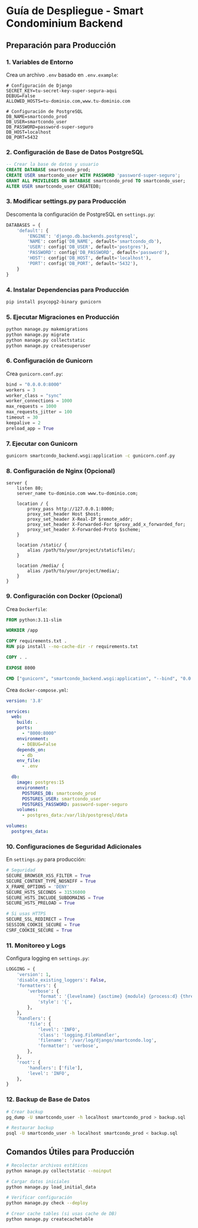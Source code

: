 # Guía de Despliegue - Smart Condominium Backend

## Preparación para Producción

### 1. Variables de Entorno
Crea un archivo `.env` basado en `.env.example`:

```env
# Configuración de Django
SECRET_KEY=tu-secret-key-super-segura-aqui
DEBUG=False
ALLOWED_HOSTS=tu-dominio.com,www.tu-dominio.com

# Configuración de PostgreSQL
DB_NAME=smartcondo_prod
DB_USER=smartcondo_user
DB_PASSWORD=password-super-seguro
DB_HOST=localhost
DB_PORT=5432
```

### 2. Configuración de Base de Datos PostgreSQL

```sql
-- Crear la base de datos y usuario
CREATE DATABASE smartcondo_prod;
CREATE USER smartcondo_user WITH PASSWORD 'password-super-seguro';
GRANT ALL PRIVILEGES ON DATABASE smartcondo_prod TO smartcondo_user;
ALTER USER smartcondo_user CREATEDB;
```

### 3. Modificar settings.py para Producción

Descomenta la configuración de PostgreSQL en `settings.py`:

```python
DATABASES = {
    'default': {
        'ENGINE': 'django.db.backends.postgresql',
        'NAME': config('DB_NAME', default='smartcondo_db'),
        'USER': config('DB_USER', default='postgres'),
        'PASSWORD': config('DB_PASSWORD', default='password'),
        'HOST': config('DB_HOST', default='localhost'),
        'PORT': config('DB_PORT', default='5432'),
    }
}
```

### 4. Instalar Dependencias para Producción

```bash
pip install psycopg2-binary gunicorn
```

### 5. Ejecutar Migraciones en Producción

```bash
python manage.py makemigrations
python manage.py migrate
python manage.py collectstatic
python manage.py createsuperuser
```

### 6. Configuración de Gunicorn

Crea `gunicorn.conf.py`:

```python
bind = "0.0.0.0:8000"
workers = 3
worker_class = "sync"
worker_connections = 1000
max_requests = 1000
max_requests_jitter = 100
timeout = 30
keepalive = 2
preload_app = True
```

### 7. Ejecutar con Gunicorn

```bash
gunicorn smartcondo_backend.wsgi:application -c gunicorn.conf.py
```

### 8. Configuración de Nginx (Opcional)

```nginx
server {
    listen 80;
    server_name tu-dominio.com www.tu-dominio.com;

    location / {
        proxy_pass http://127.0.0.1:8000;
        proxy_set_header Host $host;
        proxy_set_header X-Real-IP $remote_addr;
        proxy_set_header X-Forwarded-For $proxy_add_x_forwarded_for;
        proxy_set_header X-Forwarded-Proto $scheme;
    }

    location /static/ {
        alias /path/to/your/project/staticfiles/;
    }

    location /media/ {
        alias /path/to/your/project/media/;
    }
}
```

### 9. Configuración con Docker (Opcional)

Crea `Dockerfile`:

```dockerfile
FROM python:3.11-slim

WORKDIR /app

COPY requirements.txt .
RUN pip install --no-cache-dir -r requirements.txt

COPY . .

EXPOSE 8000

CMD ["gunicorn", "smartcondo_backend.wsgi:application", "--bind", "0.0.0.0:8000"]
```

Crea `docker-compose.yml`:

```yaml
version: '3.8'

services:
  web:
    build: .
    ports:
      - "8000:8000"
    environment:
      - DEBUG=False
    depends_on:
      - db
    env_file:
      - .env

  db:
    image: postgres:15
    environment:
      POSTGRES_DB: smartcondo_prod
      POSTGRES_USER: smartcondo_user
      POSTGRES_PASSWORD: password-super-seguro
    volumes:
      - postgres_data:/var/lib/postgresql/data

volumes:
  postgres_data:
```

### 10. Configuraciones de Seguridad Adicionales

En `settings.py` para producción:

```python
# Seguridad
SECURE_BROWSER_XSS_FILTER = True
SECURE_CONTENT_TYPE_NOSNIFF = True
X_FRAME_OPTIONS = 'DENY'
SECURE_HSTS_SECONDS = 31536000
SECURE_HSTS_INCLUDE_SUBDOMAINS = True
SECURE_HSTS_PRELOAD = True

# Si usas HTTPS
SECURE_SSL_REDIRECT = True
SESSION_COOKIE_SECURE = True
CSRF_COOKIE_SECURE = True
```

### 11. Monitoreo y Logs

Configura logging en `settings.py`:

```python
LOGGING = {
    'version': 1,
    'disable_existing_loggers': False,
    'formatters': {
        'verbose': {
            'format': '{levelname} {asctime} {module} {process:d} {thread:d} {message}',
            'style': '{',
        },
    },
    'handlers': {
        'file': {
            'level': 'INFO',
            'class': 'logging.FileHandler',
            'filename': '/var/log/django/smartcondo.log',
            'formatter': 'verbose',
        },
    },
    'root': {
        'handlers': ['file'],
        'level': 'INFO',
    },
}
```

### 12. Backup de Base de Datos

```bash
# Crear backup
pg_dump -U smartcondo_user -h localhost smartcondo_prod > backup.sql

# Restaurar backup
psql -U smartcondo_user -h localhost smartcondo_prod < backup.sql
```

## Comandos Útiles para Producción

```bash
# Recolectar archivos estáticos
python manage.py collectstatic --noinput

# Cargar datos iniciales
python manage.py load_initial_data

# Verificar configuración
python manage.py check --deploy

# Crear cache tables (si usas cache de DB)
python manage.py createcachetable
```
